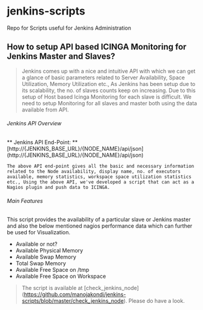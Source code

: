 # jenkins-scripts

Repo for Scripts useful for Jenkins Administration

## How to setup API based ICINGA Monitoring for Jenkins Master and Slaves?

> Jenkins comes up with a nice and intuitive API with which we can get a glance of basic parameters related to Server Availability, Space Utilization, Memory Utilization etc., As Jenkins has been setup due to its scalability, the no. of slaves counts keep on increasing. Due to this setup of Host based Icinga Monitoring for each slave is difficult. We need to setup Monitoring for all slaves and master both using the data available from API.

###### Jenkins API Overview

** Jenkins API End-Point: ** [http://{JENKINS_BASE_URL}/{NODE_NAME}/api/json] (http://{JENKINS_BASE_URL}/{NODE_NAME}/api/json)

```
The above API end-point gives all the basic and necessary information related to the Node availability, display name, no. of executors available, memory statistics, workspace space utilization statistics etc., Using the above API, we've developed a script that can act as a Nagios plugin and push data to ICINGA.
```
###### Main Features
This script provides the availability of a particular slave or Jenkins master and also the below mentioned nagios performance data which can further be used for Visualization.
- Available or not?
- Available Physical Memory
- Available Swap Memory
- Total Swap Memory
- Available Free Space on /tmp
- Available Free Space on Workspace

> The script is available at [check_jenkins_node] (https://github.com/manojakondi/jenkins-scripts/blob/master/check_jenkins_node). Please do have a look.
